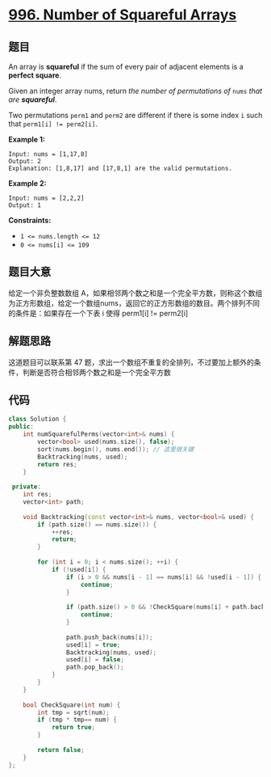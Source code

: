 # [996. Number of Squareful Arrays](https://leetcode.com/problems/number-of-squareful-arrays/)

## 题目

An array is **squareful** if the sum of every pair of adjacent elements is a **perfect square**.

Given an integer array nums, return *the number of permutations of* `nums` *that are **squareful***.

Two permutations `perm1` and `perm2` are different if there is some index `i` such that `perm1[i] != perm2[i]`.

 

**Example 1:**

```
Input: nums = [1,17,8]
Output: 2
Explanation: [1,8,17] and [17,8,1] are the valid permutations.
```

**Example 2:**

```
Input: nums = [2,2,2]
Output: 1
```

 

**Constraints:**

- `1 <= nums.length <= 12`
- `0 <= nums[i] <= 109`

## 题目大意

给定一个非负整数数组 A，如果相邻两个数之和是一个完全平方数，则称这个数组为正方形数组，给定一个数组nums，返回它的正方形数组的数目。两个排列不同的条件是：如果存在一个下表 i 使得 perm1[i] != perm2[i]

## 解题思路

这道题目可以联系第 47 题，求出一个数组不重复的全排列，不过要加上额外的条件，判断是否符合相邻两个数之和是一个完全平方数

## 代码

`````c++
class Solution {
public:
    int numSquarefulPerms(vector<int>& nums) {
        vector<bool> used(nums.size(), false);
        sort(nums.begin(), nums.end()); // 这里很关键
        Backtracking(nums, used);
        return res;
    }
    
 private:
    int res;
    vector<int> path;
    
    void Backtracking(const vector<int>& nums, vector<bool>& used) {
        if (path.size() == nums.size()) {
            ++res;
            return;
        }
        
        for (int i = 0; i < nums.size(); ++i) {
            if (!used[i]) {
                if (i > 0 && nums[i - 1] == nums[i] && !used[i - 1]) { // 去重
                    continue;
                }
                
                if (path.size() > 0 && !CheckSquare(nums[i] + path.back())) { // 剪枝
                    continue;
                }
                
                path.push_back(nums[i]);
                used[i] = true;
                Backtracking(nums, used);
                used[i] = false;
                path.pop_back();
            }
        }
    }
    
    bool CheckSquare(int num) {
        int tmp = sqrt(num);
        if (tmp * tmp== num) {
            return true;    
        }
        
        return false;
    }
};
`````



